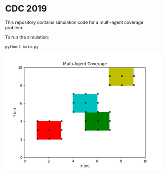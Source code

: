 # CDC 2019

This repository contains simulation code for a multi-agent coverage problem.

To run the simulation:

    python3 main.py
    
![](data/image.png)